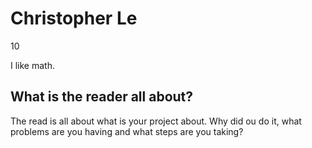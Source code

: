# Christopher Le

10

I like math. 

## What is the reader all about?

The read is all about what is your project about. Why did ou do it, what problems are you having and what steps are you taking?

